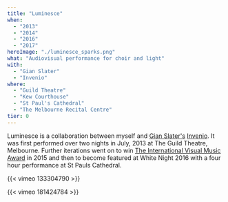 ```yaml
---
title: "Luminesce"
when: 
  - "2013"
  - "2014"
  - "2016"
  - "2017"
heroImage: "./luminesce_sparks.png"
what: "Audiovisual performance for choir and light"
with:
  - "Gian Slater"
  - "Invenio"
where:
  - "Guild Theatre"
  - "Kew Courthouse"
  - "St Paul's Cathedral"
  - "The Melbourne Recital Centre"
tier: 0
---
```


Luminesce is a collaboration between myself and [Gian Slater's](http://gianslater.com/) [Invenio](http://gianslater.com/invenio-singers/).  It was first performed over two nights in July, 2013 at The Guild Theatre, Melbourne. Further iterations went on to win [The International Visual Music Award](http://www.visual-music-award.de/en) in 2015 and then to become featured at White Night 2016 with a four hour performance at St Pauls Cathedral.

{{< vimeo 133304790 >}}

{{< vimeo 181424784 >}}


